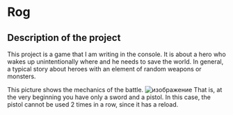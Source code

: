 # Rog
<h2>Description of the project</h2>
This project is a game that I am writing in the console. It is about a hero who wakes up unintentionally where and he needs to save the world. In general, a typical story about heroes with an element of random weapons or monsters.

This picture shows the mechanics of the battle. 
![изображение](https://user-images.githubusercontent.com/90257039/140470479-174baddd-abce-49ad-9276-94027b409543.png)
That is, at the very beginning you have only a sword and a pistol. In this case, the pistol cannot be used 2 times in a row, since it has a reload. 

